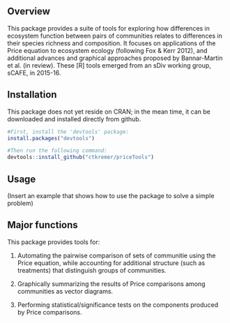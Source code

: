 
<!-- README.md is generated from README.Rmd. Please edit that file -->
Overview
--------

This package provides a suite of tools for exploring how differences in ecosystem function between pairs of communities relates to differences in their species richness and composition. It focuses on applications of the Price equation to ecosystem ecology (following Fox & Kerr 2012), and additional advances and graphical approaches proposed by Bannar-Martin et al. (in review). These \[R\] tools emerged from an sDiv working group, sCAFE, in 2015-16.

Installation
------------

This package does not yet reside on CRAN; in the mean time, it can be downloaded and installed directly from github.

``` r
#First, install the 'devtools' package:
install.packages("devtools")

#Then run the following command:
devtools::install_github("ctkremer/priceTools")
```

Usage
-----

(Insert an example that shows how to use the package to solve a simple problem)

Major functions
---------------

This package provides tools for:

1.  Automating the pairwise comparison of sets of communitie using the Price equation, while accounting for additional structure (such as treatments) that distinguish groups of communities.

2.  Graphically summarizing the results of Price comparisons among communities as vector diagrams.

3.  Performing statistical/significance tests on the components produced by Price comparisons.
